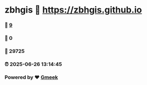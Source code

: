 # zbhgis :link: https://zbhgis.github.io 
### :page_facing_up: [9](https://zbhgis.github.io/tag.html) 
### :speech_balloon: 0 
### :hibiscus: 29725 
### :alarm_clock: 2025-06-26 13:14:45 
### Powered by :heart: [Gmeek](https://github.com/Meekdai/Gmeek)
